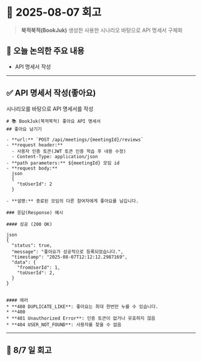 
# 📅 2025-08-07 회고

> **북적북적(BookJuk)** 생성한 사용한 시나리오 바탕으로 API 명세서 구체화

## 🧭 오늘 논의한 주요 내용

* API 명세서 작성

---

## ✅ API 명세서 작성(좋아요)
시나리오를 바탕으로 API 명세서를 작성 
```
# 📚 BookJuk(북적북적) 좋아요 API 명세서
## 좋아요 남기기

- **url:** `POST /api/meetings/{meetingId}/reviews`
- **request header:** 
  - 사용자 인증 토큰(JWT 토큰 인증 학습 후 내용 수정)
  - Content-Type: application/json
- **path parameters:** ${meetingId} 모임 id
- **request body:** 
  json
  {
    "toUserId": 2
  }
```

```
- **설명:** 종료된 모임의 다른 참여자에게 좋아요를 남깁니다.

### 응답(Response) 예시

#### 성공 (200 OK)

json
{
  "status": true,
  "message": "좋아요가 성공적으로 등록되었습니다.",
  "timestamp": "2025-08-07T12:12:12.2987169",
  "data": {
    "fromUserId": 1,
    "toUserId": 2,
  }
}


#### 에러 
* **400 DUPLICATE_LIKE**: 좋아요는 최대 한번만 누를 수 있습니다.
* **400
* **401 Unauthorized Error**: 인증 토큰이 없거나 유효하지 않음
* **404 USER_NOT_FOUND**: 사용자를 찾을 수 없음

```

---

## 💭 8/7 일 회고


